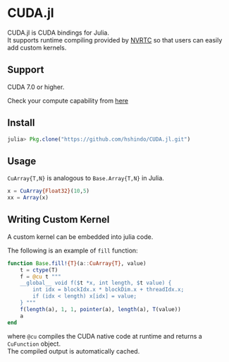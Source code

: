 # CUDA.jl
CUDA.jl is CUDA bindings for Julia.  
It supports runtime compiling provided by [NVRTC](http://docs.nvidia.com/cuda/nvrtc/index.html)
so that users can easily add custom kernels.

## Support
CUDA 7.0 or higher.

Check your compute capability from [here](https://developer.nvidia.com/cuda-gpus)

## Install
```julia
julia> Pkg.clone("https://github.com/hshindo/CUDA.jl.git")
```

## Usage
`CuArray{T,N}` is analogous to `Base.Array{T,N}` in Julia.

```julia
x = CuArray{Float32}(10,5)
xx = Array(x)
```

## Writing Custom Kernel
A custom kernel can be embedded into julia code.  

The following is an example of `fill` function:
```julia
function Base.fill!{T}(a::CuArray{T}, value)
    t = ctype(T)
    f = @cu t """
    __global__ void f($t *x, int length, $t value) {
        int idx = blockIdx.x * blockDim.x + threadIdx.x;
        if (idx < length) x[idx] = value;
    } """
    f(length(a), 1, 1, pointer(a), length(a), T(value))
    a
end
```
where `@cu` compiles the CUDA native code at runtime and returns a `CuFunction` object.  
The compiled output is automatically cached.  
